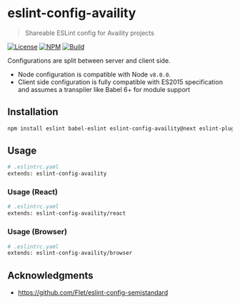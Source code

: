 # eslint-config-availity

> Shareable ESLint config for Availity projects

[![License](https://img.shields.io/badge/license-MIT-blue.svg?style=flat-square&label=license)](http://opensource.org/licenses/MIT)
[![NPM](http://img.shields.io/npm/v/eslint-config-availity.svg?style=flat-square&label=npm)](https://npmjs.org/package/eslint-config-availity)
[![Build](https://img.shields.io/travis/Availity/eslint-config-availity.svg?style=flat-square&label=build)](https://travis-ci.org/Availity/eslint-config-availity)

Configurations are split between server and client side.

* Node configuration is compatible with Node `v8.0.0`.
* Client side configuration is fully compatible with ES2015 specification and assumes a transpiler like Babel 6+ for module support

## Installation

>
```bash
npm install eslint babel-eslint eslint-config-availity@next eslint-plugin-react eslint-plugin-standard eslint-plugin-import eslint-plugin-jsx-a11y eslint-plugin-node eslint-plugin-promise --save-dev
```

## Usage

>
```bash
# .eslintrc.yaml
extends: eslint-config-availity
```

### Usage (React)

>
```bash
# .eslintrc.yaml
extends: eslint-config-availity/react
```

### Usage (Browser)

>
```bash
# .eslintrc.yaml
extends: eslint-config-availity/browser
```

## Acknowledgments

+ https://github.com/Flet/eslint-config-semistandard

